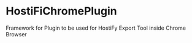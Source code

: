 # HostiFiChromePlugin
Framework for Plugin to be used for HostiFy Export Tool inside Chrome Browser
